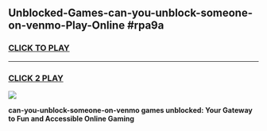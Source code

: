 
## Unblocked-Games-can-you-unblock-someone-on-venmo-Play-Online #rpa9a
<h3>
<a href="https://news.freeplayer.one?title=can-you-unblock-someone-on-venmo&ref=3">CLICK TO PLAY</a></h3>
<hr>

<h3>
<a href="https://news.freeplayer.one?title=can-you-unblock-someone-on-venmo&ref=3">CLICK 2 PLAY</a>
  
</h3>

<a href="https://news.freeplayer.one?title=can-you-unblock-someone-on-venmo&ref=3"><img src="https://clearcache.store/games.png"></a>


**can-you-unblock-someone-on-venmo games unblocked: Your Gateway to Fun and Accessible Online Gaming**
